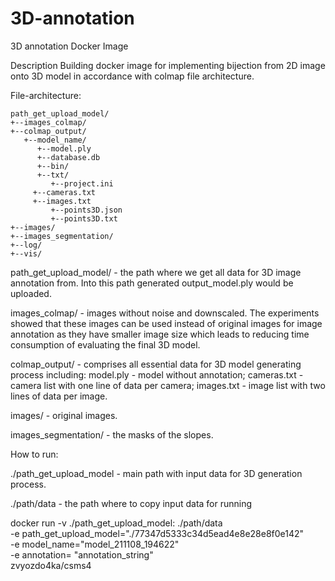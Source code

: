 # 3D-annotation

3D annotation Docker Image

Description Building docker image for implementing bijection from 2D image onto 3D model in accordance with colmap file architecture.

File-architecture:

```
path_get_upload_model/
+--images_colmap/
+--colmap_output/
   +--model_name/
      +--model.ply
      +--database.db
      +--bin/
      +--txt/
         +--project.ini
	 +--cameras.txt
	 +--images.txt
         +--points3D.json
         +--points3D.txt
+--images/
+--images_segmentation/
+--log/
+--vis/
```

path_get_upload_model/ - the path where we get all data for 3D image annotation from. Into this path generated output_model.ply would be uploaded.

images_colmap/ - images without noise and downscaled. The experiments showed that these images can be used instead of original images for image annotation as they have smaller image size which leads to reducing time consumption of evaluating the final 3D model.

colmap_output/ - comprises all essential data for 3D model generating process including:
model.ply - model without annotation;
cameras.txt - camera list with one line of data per camera;
images.txt - image list with two lines of data per image.

images/ - original images.

images_segmentation/ - the masks of the slopes.

How to run:

./path_get_upload_model - main path with input data for 3D generation process.

./path/data - the path where to copy input data for running

docker run -v ./path_get_upload_model: ./path/data \
 -e path_get_upload_model="./77347d5333c34d5ead4e8e28e8f0e142" \
 -e model_name="model_211108_194622" \
 -e annotation= "annotation_string" \
 zvyozdo4ka/csms4
